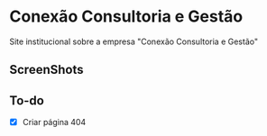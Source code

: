 # Conexão Consultoria e Gestão

Site institucional sobre a empresa "Conexão Consultoria e Gestão"

## ScreenShots

## To-do

- [x] Criar página 404
